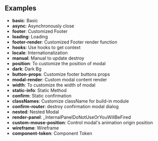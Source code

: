 ## Examples

- **basic**: Basic
- **async**: Asynchronously close
- **footer**: Customized Footer
- **loading**: Loading
- **footer-render**: Customized Footer render function
- **hooks**: Use hooks to get context
- **locale**: Internationalization
- **manual**: Manual to update destroy
- **position**: To customize the position of modal
- **dark**: Dark Bg
- **button-props**: Customize footer buttons props
- **modal-render**: Custom modal content render
- **width**: To customize the width of modal
- **static-info**: Static Method
- **confirm**: Static confirmation
- **classNames**: Customize className for build-in module
- **confirm-router**: destroy confirmation modal dialog
- **nested**: Nested Modal
- **render-panel**: \_InternalPanelDoNotUseOrYouWillBeFired
- **custom-mouse-position**: Control modal's animation origin position
- **wireframe**: Wireframe
- **component-token**: Component Token

